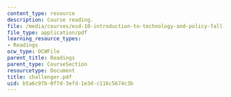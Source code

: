 ```yaml
---
content_type: resource
description: Course reading.
file: /media/courses/esd-10-introduction-to-technology-and-policy-fall-2006/b5a6c97b0f7d3efd1e3dc116c5674c3b_challenger.pdf
file_type: application/pdf
learning_resource_types:
- Readings
ocw_type: OCWFile
parent_title: Readings
parent_type: CourseSection
resourcetype: Document
title: challenger.pdf
uid: b5a6c97b-0f7d-3efd-1e3d-c116c5674c3b
---
```

